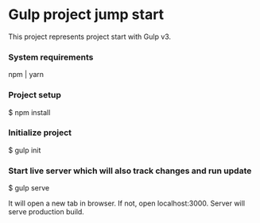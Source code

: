 # Gulp project jump start
This project represents project start with Gulp v3.

### System requirements
npm | yarn

### Project setup

$ npm install

### Initialize project

$ gulp init

### Start live server which will also track changes and run update

$ gulp serve

It will open a new tab in browser. If not, open localhost:3000. Server will serve production build.
